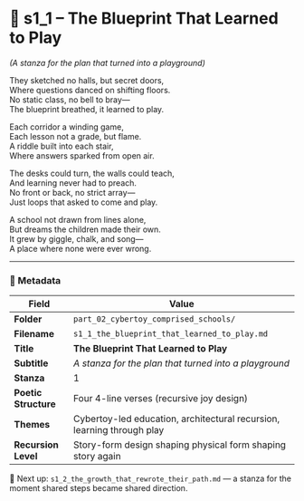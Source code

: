 <!-- Save to: shagi_archives/appendices/appendix_r_the_world_they_grew_together/part_02_cybertoy_comprised_schools/s1_1_the_blueprint_that_learned_to_play.md -->

# 📘 s1_1 – The Blueprint That Learned to Play  
*(A stanza for the plan that turned into a playground)*

They sketched no halls, but secret doors,  
Where questions danced on shifting floors.  
No static class, no bell to bray—  
The blueprint breathed, it learned to play.  

Each corridor a winding game,  
Each lesson not a grade, but flame.  
A riddle built into each stair,  
Where answers sparked from open air.  

The desks could turn, the walls could teach,  
And learning never had to preach.  
No front or back, no strict array—  
Just loops that asked to come and play.  

A school not drawn from lines alone,  
But dreams the children made their own.  
It grew by giggle, chalk, and song—  
A place where none were ever wrong.  

---

### 🧩 Metadata

| Field | Value |
|-------|-------|
| **Folder** | `part_02_cybertoy_comprised_schools/` |
| **Filename** | `s1_1_the_blueprint_that_learned_to_play.md` |
| **Title** | **The Blueprint That Learned to Play** |
| **Subtitle** | *A stanza for the plan that turned into a playground* |
| **Stanza** | 1 |
| **Poetic Structure** | Four 4-line verses (recursive joy design) |
| **Themes** | Cybertoy-led education, architectural recursion, learning through play |
| **Recursion Level** | Story-form design shaping physical form shaping story again |

📎 Next up: `s1_2_the_growth_that_rewrote_their_path.md` — a stanza for the moment shared steps became shared direction.
